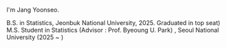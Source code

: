 I'm Jang Yoonseo.

B.S. in Statistics, Jeonbuk National University, 2025. Graduated in top seat)\
M.S. Student in Statistics (Advisor : Prof. Byeoung U. Park) , Seoul National University (2025 ~ )
